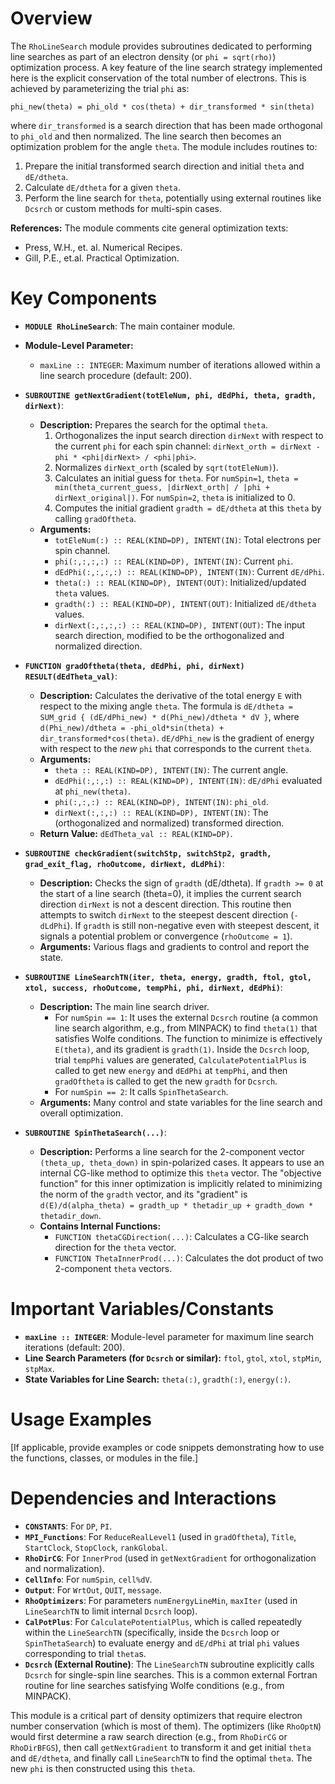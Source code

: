 # Overview

The `RhoLineSearch` module provides subroutines dedicated to performing line searches as part of an electron density (or `phi = sqrt(rho)`) optimization process. A key feature of the line search strategy implemented here is the explicit conservation of the total number of electrons. This is achieved by parameterizing the trial `phi` as:

`phi_new(theta) = phi_old * cos(theta) + dir_transformed * sin(theta)`

where `dir_transformed` is a search direction that has been made orthogonal to `phi_old` and then normalized. The line search then becomes an optimization problem for the angle `theta`. The module includes routines to:
1.  Prepare the initial transformed search direction and initial `theta` and `dE/dtheta`.
2.  Calculate `dE/dtheta` for a given `theta`.
3.  Perform the line search for `theta`, potentially using external routines like `Dcsrch` or custom methods for multi-spin cases.

**References:**
The module comments cite general optimization texts:
- Press, W.H., et. al. Numerical Recipes.
- Gill, P.E., et.al. Practical Optimization.

# Key Components

- **`MODULE RhoLineSearch`**: The main container module.

- **Module-Level Parameter:**
    - `maxLine :: INTEGER`: Maximum number of iterations allowed within a line search procedure (default: 200).

- **`SUBROUTINE getNextGradient(totEleNum, phi, dEdPhi, theta, gradth, dirNext)`**:
  - **Description:** Prepares the search for the optimal `theta`.
    1.  Orthogonalizes the input search direction `dirNext` with respect to the current `phi` for each spin channel: `dirNext_orth = dirNext - phi * <phi|dirNext> / <phi|phi>`.
    2.  Normalizes `dirNext_orth` (scaled by `sqrt(totEleNum)`).
    3.  Calculates an initial guess for `theta`. For `numSpin=1`, `theta = min(theta_current_guess, |dirNext_orth| / |phi + dirNext_original|)`. For `numSpin=2`, `theta` is initialized to 0.
    4.  Computes the initial gradient `gradth = dE/dtheta` at this `theta` by calling `gradOftheta`.
  - **Arguments:**
    - `totEleNum(:) :: REAL(KIND=DP), INTENT(IN)`: Total electrons per spin channel.
    - `phi(:,:,:,:) :: REAL(KIND=DP), INTENT(IN)`: Current `phi`.
    - `dEdPhi(:,:,:,:) :: REAL(KIND=DP), INTENT(IN)`: Current `dE/dPhi`.
    - `theta(:) :: REAL(KIND=DP), INTENT(OUT)`: Initialized/updated `theta` values.
    - `gradth(:) :: REAL(KIND=DP), INTENT(OUT)`: Initialized `dE/dtheta` values.
    - `dirNext(:,:,:,:) :: REAL(KIND=DP), INTENT(OUT)`: The input search direction, modified to be the orthogonalized and normalized direction.

- **`FUNCTION gradOftheta(theta, dEdPhi, phi, dirNext) RESULT(dEdTheta_val)`**:
  - **Description:** Calculates the derivative of the total energy `E` with respect to the mixing angle `theta`. The formula is `dE/dtheta = SUM_grid { (dE/dPhi_new) * d(Phi_new)/dtheta * dV }`, where `d(Phi_new)/dtheta = -phi_old*sin(theta) + dir_transformed*cos(theta)`. `dE/dPhi_new` is the gradient of energy with respect to the *new* `phi` that corresponds to the current `theta`.
  - **Arguments:**
    - `theta :: REAL(KIND=DP), INTENT(IN)`: The current angle.
    - `dEdPhi(:,:,:) :: REAL(KIND=DP), INTENT(IN)`: `dE/dPhi` evaluated at `phi_new(theta)`.
    - `phi(:,:,:) :: REAL(KIND=DP), INTENT(IN)`: `phi_old`.
    - `dirNext(:,:,:) :: REAL(KIND=DP), INTENT(IN)`: The (orthogonalized and normalized) transformed direction.
  - **Return Value:** `dEdTheta_val :: REAL(KIND=DP)`.

- **`SUBROUTINE checkGradient(switchStp, switchStp2, gradth, grad_exit_flag, rhoOutcome, dirNext, dLdPhi)`**:
  - **Description:** Checks the sign of `gradth` (dE/dtheta). If `gradth >= 0` at the start of a line search (theta=0), it implies the current search direction `dirNext` is not a descent direction. This routine then attempts to switch `dirNext` to the steepest descent direction (`-dLdPhi`). If `gradth` is still non-negative even with steepest descent, it signals a potential problem or convergence (`rhoOutcome = 1`).
  - **Arguments:** Various flags and gradients to control and report the state.

- **`SUBROUTINE LineSearchTN(iter, theta, energy, gradth, ftol, gtol, xtol, success, rhoOutcome, tempPhi, phi, dirNext, dEdPhi)`**:
  - **Description:** The main line search driver.
    - For `numSpin == 1`: It uses the external `Dcsrch` routine (a common line search algorithm, e.g., from MINPACK) to find `theta(1)` that satisfies Wolfe conditions. The function to minimize is effectively `E(theta)`, and its gradient is `gradth(1)`. Inside the `Dcsrch` loop, trial `tempPhi` values are generated, `CalculatePotentialPlus` is called to get new `energy` and `dEdPhi` at `tempPhi`, and then `gradOftheta` is called to get the new `gradth` for `Dcsrch`.
    - For `numSpin == 2`: It calls `SpinThetaSearch`.
  - **Arguments:** Many control and state variables for the line search and overall optimization.

- **`SUBROUTINE SpinThetaSearch(...)`**:
  - **Description:** Performs a line search for the 2-component vector `(theta_up, theta_down)` in spin-polarized cases. It appears to use an internal CG-like method to optimize this `theta` vector. The "objective function" for this inner optimization is implicitly related to minimizing the norm of the `gradth` vector, and its "gradient" is `d(E)/d(alpha_theta) = gradth_up * thetadir_up + gradth_down * thetadir_down`.
  - **Contains Internal Functions:**
    - `FUNCTION thetaCGDirection(...)`: Calculates a CG-like search direction for the `theta` vector.
    - `FUNCTION ThetaInnerProd(...)`: Calculates the dot product of two 2-component `theta` vectors.

# Important Variables/Constants

- **`maxLine :: INTEGER`**: Module-level parameter for maximum line search iterations (default: 200).
- **Line Search Parameters (for `Dcsrch` or similar):** `ftol`, `gtol`, `xtol`, `stpMin`, `stpMax`.
- **State Variables for Line Search:** `theta(:)`, `gradth(:)`, `energy(:)`.

# Usage Examples

[If applicable, provide examples or code snippets demonstrating how to use the functions, classes, or modules in the file.]

# Dependencies and Interactions

- **`CONSTANTS`**: For `DP`, `PI`.
- **`MPI_Functions`**: For `ReduceRealLevel1` (used in `gradOftheta`), `Title`, `StartClock`, `StopClock`, `rankGlobal`.
- **`RhoDirCG`**: For `InnerProd` (used in `getNextGradient` for orthogonalization and normalization).
- **`CellInfo`**: For `numSpin`, `cell%dV`.
- **`Output`**: For `WrtOut`, `QUIT`, `message`.
- **`RhoOptimizers`**: For parameters `numEnergyLineMin`, `maxIter` (used in `LineSearchTN` to limit internal `Dcsrch` loop).
- **`CalPotPlus`**: For `CalculatePotentialPlus`, which is called repeatedly within the `LineSearchTN` (specifically, inside the `Dcsrch` loop or `SpinThetaSearch`) to evaluate energy and `dE/dPhi` at trial `phi` values corresponding to trial `theta`s.
- **`Dcsrch` (External Routine)**: The `LineSearchTN` subroutine explicitly calls `Dcsrch` for single-spin line searches. This is a common external Fortran routine for line searches satisfying Wolfe conditions (e.g., from MINPACK).

This module is a critical part of density optimizers that require electron number conservation (which is most of them). The optimizers (like `RhoOptN`) would first determine a raw search direction (e.g., from `RhoDirCG` or `RhoDirBFGS`), then call `getNextGradient` to transform it and get initial `theta` and `dE/dtheta`, and finally call `LineSearchTN` to find the optimal `theta`. The new `phi` is then constructed using this `theta`.
